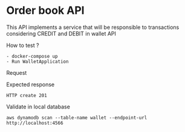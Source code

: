 # Order book API

This API implements a service that will be responsible to transactions considering CREDIT and DEBIT in wallet API


How to test ?

    - docker-compose up
    - Run WalletApplication

Request

    

Expected response

    HTTP create 201

Validate in local database

    aws dynamodb scan --table-name wallet --endpoint-url http://localhost:4566

